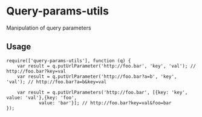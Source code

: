 # Query-params-utils
Manipulation of query parameters

## Usage

    require(['query-params-utils'], function (q) {
        var result = q.putUrlParameter('http://foo.bar', 'key', 'val'); // http://foo.bar?key=val
        var result = q.putUrlParameter('http://foo.bar?a=b', 'key', 'val'); // http://foo.bar?a=b&key=val
       
        var result = q.putUrlParameters('http://foo.bar', [{key: 'key', value: 'val'},{key: 'foo', 
                value: 'bar'}]; // http://foo.bar?key=val&foo=bar
    });
